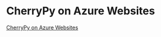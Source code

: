 CherryPy on Azure Websites
==============================================

[CherryPy on Azure Websites](http://blog.cincura.net/233498-cherrypy-on-azure-websites/)